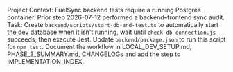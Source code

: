 Project Context: FuelSync backend tests require a running Postgres container. Prior step 2026-07-12 performed a backend–frontend sync audit.
Task: Create `backend/scripts/start-db-and-test.ts` to automatically start the dev database when it isn't running, wait until `check-db-connection.js` succeeds, then execute Jest. Update `backend/package.json` to run this script for `npm test`. Document the workflow in LOCAL_DEV_SETUP.md, PHASE_3_SUMMARY.md, CHANGELOGs and add the step to IMPLEMENTATION_INDEX.
